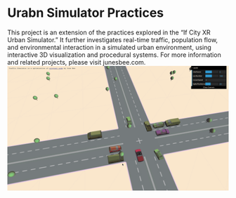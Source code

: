 # Urabn Simulator Practices
This project is an extension of the practices explored in the “If City XR Urban Simulator.” It further investigates real-time traffic, population flow, and environmental interaction in a simulated urban environment, using interactive 3D visualization and procedural systems. For more information and related projects, please visit junesbee.com.
![image is not loaded, please try again](./traffic/img/trafficA.gif)
